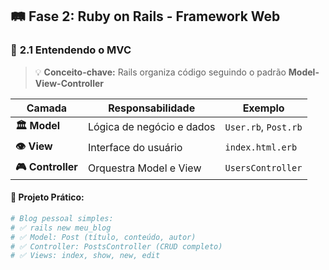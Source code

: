 ## 🛤️ **Fase 2: Ruby on Rails - Framework Web**

### 🎯 **2.1 Entendendo o MVC**

> 💡 **Conceito-chave:** Rails organiza código seguindo o padrão **Model-View-Controller**

| Camada | Responsabilidade | Exemplo |
|--------|------------------|---------|
| **🏛️ Model** | Lógica de negócio e dados | `User.rb`, `Post.rb` |
| **👁️ View** | Interface do usuário | `index.html.erb` |
| **🎮 Controller** | Orquestra Model e View | `UsersController` |

#### 📝 **Projeto Prático:**
```bash
# Blog pessoal simples:
# ✅ rails new meu_blog
# ✅ Model: Post (título, conteúdo, autor)
# ✅ Controller: PostsController (CRUD completo)
# ✅ Views: index, show, new, edit
```